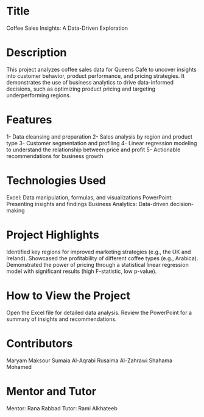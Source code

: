 # Title
Coffee Sales Insights: A Data-Driven Exploration

# Description
This project analyzes coffee sales data for Queens Café to uncover insights into customer behavior, product performance, and pricing strategies. It demonstrates the use of business analytics to drive data-informed decisions, such as optimizing product pricing and targeting underperforming regions.

# Features
1- Data cleansing and preparation
2- Sales analysis by region and product type
3- Customer segmentation and profiling
4- Linear regression modeling to understand the relationship between price and profit
5- Actionable recommendations for business growth

# Technologies Used
Excel: Data manipulation, formulas, and visualizations
PowerPoint: Presenting insights and findings
Business Analytics: Data-driven decision-making

# Project Highlights
Identified key regions for improved marketing strategies (e.g., the UK and Ireland).
Showcased the profitability of different coffee types (e.g., Arabica).
Demonstrated the power of pricing through a statistical linear regression model with significant results (high F-statistic, low p-value).

# How to View the Project


Open the Excel file for detailed data analysis.
Review the PowerPoint for a summary of insights and recommendations.

# Contributors
Maryam Maksour
Sumaia Al-Aqrabi
Rusaima Al-Zahrawi
Shahama Mohamed

# Mentor and Tutor
Mentor: Rana Rabbad
Tutor: Rami Alkhateeb
